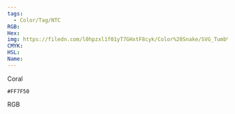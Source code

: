 ```yaml
---
tags:
  - Color/Tag/NTC
RGB:
Hex:
img: https://filedn.com/l0hpzxl1f01yT7GHxtF8cyk/Color%20Snake/SVG_Tumb%20Mass%20No%20Name/FF7F50.svg
CMYK:
HSL:
Name:
---
```

Coral
```palette
#FF7F50
```
RGB

